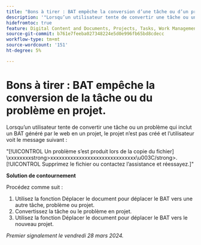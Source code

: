 ```yaml
---
title: "Bons à tirer : BAT empêche la conversion d’une tâche ou d’un problème en projet"
description: '"Lorsqu’un utilisateur tente de convertir une tâche ou un problème qui inclut un BAT généré par le web en un projet, le projet n’est pas créé et l’utilisateur voit un message. Une solution de contournement est disponible. »'
hidefromtoc: true
feature: Digital Content and Documents, Projects, Tasks, Work Management
source-git-commit: b761e7feeba027348224e5d0e996fb65bd8cdecc
workflow-type: tm+mt
source-wordcount: '151'
ht-degree: 5%

---
```



# Bons à tirer : BAT empêche la conversion de la tâche ou du problème en projet.

Lorsqu’un utilisateur tente de convertir une tâche ou un problème qui inclut un BAT généré par le web en un projet, le projet n’est pas créé et l’utilisateur voit le message suivant :

&quot;[!UICONTROL Un problème s’est produit lors de la copie du fichier] \xxxxxxxxstrong>xxxxxxxxxxxxxxxxxxxxxxxxxxxxxx\u003C\/strong>. [!UICONTROL Supprimez le fichier ou contactez l’assistance et réessayez.]&quot;

**Solution de contournement**

Procédez comme suit :

1. Utilisez la fonction Déplacer le document pour déplacer le BAT vers une autre tâche, problème ou projet.
2. Convertissez la tâche ou le problème en projet.
3. Utilisez la fonction Déplacer le document pour déplacer le BAT vers le nouveau projet.

_Premier signalement le vendredi 28 mars 2024._


